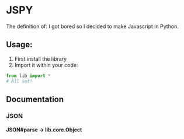 # JSPY
The definition of: I got bored so I decided to make Javascript in Python.

## Usage:
1) First install the library   
2) Import it within your code:
```py
from lib import *
# All set!
```

## Documentation

### JSON

#### JSON#parse -> lib.core.Object